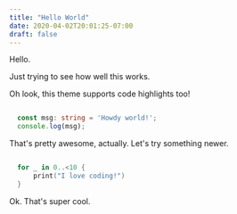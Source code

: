 ```yaml
---
title: "Hello World"
date: 2020-04-02T20:01:25-07:00
draft: false
---
```

Hello.

Just trying to see how well this works.

Oh look, this theme supports code highlights too!

```typescript

  const msg: string = 'Howdy world!';
  console.log(msg);

```

That's pretty awesome, actually. Let's try something newer.

```swift

  for _ in 0..<10 {
      print("I love coding!")
  }

```

Ok. That's super cool.